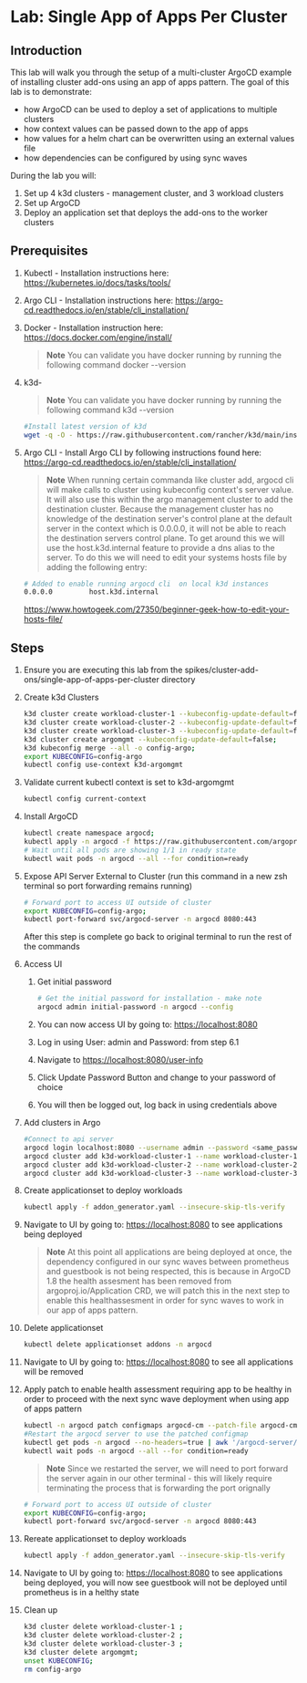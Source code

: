 # Lab: Single App of Apps Per Cluster

## Introduction

This lab will walk you through the setup of a multi-cluster ArgoCD example of installing cluster add-ons using an app of apps pattern.  The goal of this lab is to demonstrate:

- how ArgoCD can be used to deploy a set of applications to multiple clusters
- how context values can be passed down to the app of apps
- how values for a helm chart can be overwritten using an external values file
- how dependencies can be configured by using sync waves

During the lab you will:

1. Set up 4 k3d clusters - management cluster, and 3 workload clusters
2. Set up ArgoCD
3. Deploy an application set that deploys the add-ons to the worker clusters

## Prerequisites

1. Kubectl - Installation instructions here: <https://kubernetes.io/docs/tasks/tools/>
2. Argo CLI - Installation instructions here: <https://argo-cd.readthedocs.io/en/stable/cli_installation/>
3. Docker - Installation instruction here: <https://docs.docker.com/engine/install/>
   > **Note**
   > You can validate you have docker running by running the following command
   > docker --version
4. k3d-
   > **Note**
   > You can validate you have docker running by running the following command
   > k3d --version

    ``` bash
    #Install latest version of k3d
    wget -q -O - https://raw.githubusercontent.com/rancher/k3d/main/install.sh | sudo bash
    ```

5. Argo CLI - Install Argo CLI by following instructions found here: <https://argo-cd.readthedocs.io/en/stable/cli_installation/>
   > **Note**
   > When running certain commanda like cluster add, argocd cli will make calls to cluster using kubeconfig context's server value.  It will also use this within the argo management cluster to add the destination cluster.  Because the management cluster has no knowledge of the destination server's control plane at the default server in the context which is 0.0.0.0, it will not be able to reach the destination servers control plane.  To get around this we will use the host.k3d.internal feature to provide a dns alias to the server.  To do this we will need to edit your systems hosts file by adding the following entry:  

   ``` bash
   # Added to enable running argocd cli  on local k3d instances
   0.0.0.0         host.k3d.internal
   ```

   <https://www.howtogeek.com/27350/beginner-geek-how-to-edit-your-hosts-file/>

## Steps

1. Ensure you are executing this lab from the spikes/cluster-add-ons/single-app-of-apps-per-cluster directory

2. Create k3d Clusters

    ``` bash
    k3d cluster create workload-cluster-1 --kubeconfig-update-default=false;
    k3d cluster create workload-cluster-2 --kubeconfig-update-default=false;
    k3d cluster create workload-cluster-3 --kubeconfig-update-default=false;
    k3d cluster create argomgmt --kubeconfig-update-default=false;
    k3d kubeconfig merge --all -o config-argo;
    export KUBECONFIG=config-argo
    kubectl config use-context k3d-argomgmt 
    ```

3. Validate current kubectl context is set to k3d-argomgmt

    ``` bash
    kubectl config current-context
    ```

4. Install ArgoCD

    ``` bash
    kubectl create namespace argocd;
    kubectl apply -n argocd -f https://raw.githubusercontent.com/argoproj/argo-cd/stable/manifests/install.yaml;
    # Wait until all pods are showing 1/1 in ready state
    kubectl wait pods -n argocd --all --for condition=ready
    ```

5. Expose API Server External to Cluster (run this command in a new zsh terminal so port forwarding remains running)

    ``` bash
    # Forward port to access UI outside of cluster
    export KUBECONFIG=config-argo;
    kubectl port-forward svc/argocd-server -n argocd 8080:443
    ```

    After this step is complete go back to original terminal to run the rest of the commands

6. Access UI

    1. Get initial password

        ``` bash
        # Get the initial password for installation - make note
        argocd admin initial-password -n argocd --config
        ````

    2. You can now access UI by going to: <https://localhost:8080>
    3. Log in using User: admin and Password: from step 6.1
    4. Navigate to <https://localhost:8080/user-info>
    5. Click Update Password Button and change to your password of choice
    6. You will then be logged out, log back in using credentials above

7. Add clusters in Argo

    ``` bash
    #Connect to api server 
    argocd login localhost:8080 --username admin --password <same_password_used_in_ui>
    argocd cluster add k3d-workload-cluster-1 --name workload-cluster-1 --insecure;
    argocd cluster add k3d-workload-cluster-2 --name workload-cluster-2 --insecure;
    argocd cluster add k3d-workload-cluster-3 --name workload-cluster-3 --insecure
    ```

8. Create applicationset to deploy workloads

    ``` bash
    kubectl apply -f addon_generator.yaml --insecure-skip-tls-verify
    ```

9. Navigate to UI by going to: <https://localhost:8080> to see applications being deployed

   > **Note**
   > At this point all applications are being deployed at once, the dependency configured in our sync waves between prometheus and guestbook is not being respected, this is because in ArgoCD 1.8 the health assesment has been removed from argoproj.io/Application CRD, we will patch this in the next step to enable this healthassesment in order for sync waves to work in our app of apps pattern.

10. Delete applicationset

    ``` bash
    kubectl delete applicationset addons -n argocd
    ```

11. Navigate to UI by going to: <https://localhost:8080> to see all applications will be removed

12. Apply patch to enable health assessment requiring app to be healthy in order to proceed with the next sync wave deployment when using app of apps pattern

    ``` bash
    kubectl -n argocd patch configmaps argocd-cm --patch-file argocd-cm-patch.yaml;
    #Restart the argocd server to use the patched configmap
    kubectl get pods -n argocd --no-headers=true | awk '/argocd-server/{print $1}'| xargs  kubectl delete -n argocd pod;
    kubectl wait pods -n argocd --all --for condition=ready
    ```

    > **Note**
    > Since we restarted the server, we will need to port forward the server again in our other terminal - this will likely require terminating the process that is forwarding the port orignally

    ``` bash
    # Forward port to access UI outside of cluster
    export KUBECONFIG=config-argo;
    kubectl port-forward svc/argocd-server -n argocd 8080:443
    ```

13. Rereate applicationset to deploy workloads

    ``` bash
    kubectl apply -f addon_generator.yaml --insecure-skip-tls-verify
    ```

14. Navigate to UI by going to: <https://localhost:8080> to see applications being deployed, you will now see guestbook will not be deployed until prometheus is in a helthy state

15. Clean up

    ``` bash
    k3d cluster delete workload-cluster-1 ;
    k3d cluster delete workload-cluster-2 ;
    k3d cluster delete workload-cluster-3 ;
    k3d cluster delete argomgmt;
    unset KUBECONFIG;
    rm config-argo
    ```
